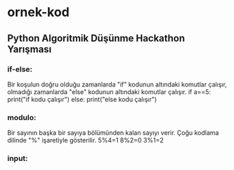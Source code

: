 # ornek-kod
## Python Algoritmik Düşünme Hackathon Yarışması
### if-else:
Bir koşulun doğru olduğu zamanlarda "if" kodunun altındaki komutlar çalışır, olmadığı zamanlarda "else" kodunun altındaki komutlar çalışır.
if a==5:
  print("if kodu çalışır")
else:
  print("else kodu çalışır")

### modulo:
Bir sayının başka bir sayıya bölümünden kalan sayıyı verir. Çoğu kodlama dilinde "%" işaretiyle gösterilir.
5%4=1
8%2=0
3%1=2

### input:
